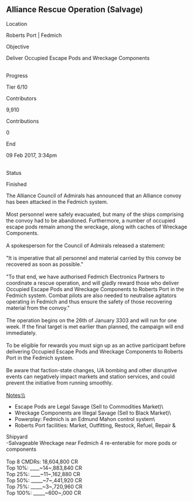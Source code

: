 ## Alliance Rescue Operation (Salvage)

Location

Roberts Port \| Fedmich

Objective

Deliver Occupied Escape Pods and Wreckage Components

\
Progress

Tier 6/10

Contributors

9,910

Contributions

0

End

09 Feb 2017, 3:34pm

\
Status

Finished

The Alliance Council of Admirals has announced that an Alliance convoy
has been attacked in the Fedmich system.\
\
Most personnel were safely evacuated, but many of the ships comprising
the convoy had to be abandoned. Furthermore, a number of occupied escape
pods remain among the wreckage, along with caches of Wreckage
Components.\
\
A spokesperson for the Council of Admirals released a statement:\
\
"It is imperative that all personnel and material carried by this convoy
be recovered as soon as possible."\
\
"To that end, we have authorised Fedmich Electronics Partners to
coordinate a rescue operation, and will gladly reward those who deliver
Occupied Escape Pods and Wreckage Components to Roberts Port in the
Fedmich system. Combat pilots are also needed to neutralise agitators
operating in Fedmich and thus ensure the safety of those recovering
material from the convoy."\
\
The operation begins on the 26th of January 3303 and will run for one
week. If the final target is met earlier than planned, the campaign will
end immediately.\
\
To be eligible for rewards you must sign up as an active participant
before delivering Occupied Escape Pods and Wreckage Components to
Roberts Port in the Fedmich system.\
\
Be aware that faction-state changes, UA bombing and other disruptive
events can negatively impact markets and station services, and could
prevent the initiative from running smoothly.\
\
[Notes:\\\\](Notes:\\)

-   Escape Pods are Legal Savage (Sell to Commodities Market)\
-   Wreckage Components are Illegal Savage (Sell to Black Market)\
-   Powerplay: Fedmich is an Edmund Mahon control system\
-   Roberts Port facilities: Market, Outfitting, Restock, Refuel, Repair
    &

Shipyard\
-Salvageable Wreckage near Fedmich 4 re-enterable for more pods or
components\
\
Top 8 CMDRs: 18,604,800 CR\
Top 10%: \_\_\_\_~14~,883,840 CR\
Top 25%: \_\_\_\_~11~,162,880 CR\
Top 50%: \_\_\_\_\_~7~,441,920 CR\
Top 75%: \_\_\_\_\_~3~,720,960 CR\
Top 100%: \_\_\_\_\_~600~,000 CR
